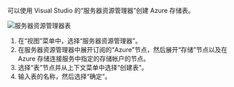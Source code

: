 可以使用 Visual Studio 的“服务器资源管理器”创建 Azure 存储表。

![服务器资源管理器表][Image1]

1. 在“视图”菜单中，选择“服务器资源管理器”。
2. 在服务器资源管理器中展开订阅的“Azure”节点，然后展开“存储”节点以及在 Azure 存储连接服务中指定的存储帐户的节点。
3. 选择“表”节点并从上下文菜单中选择“创建表”。
4. 输入表的名称，然后选择“确定”。   

[Image1]: ./media/vs-storage-getting-started-tables-include/vs-storage-create-tables-in-Server-Explorer.png

<!--HONumber=Jan17_HO3-->


